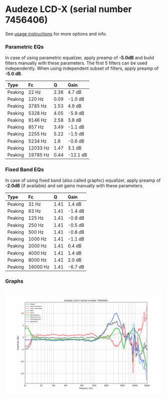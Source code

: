 # Audeze LCD-X (serial number 7456406)
See [usage instructions](https://github.com/jaakkopasanen/AutoEq#usage) for more options and info.

### Parametric EQs
In case of using parametric equalizer, apply preamp of **-5.0dB** and build filters manually
with these parameters. The first 5 filters can be used independently.
When using independent subset of filters, apply preamp of **-5.0 dB**.

| Type    | Fc       |    Q | Gain     |
|:--------|:---------|:-----|:---------|
| Peaking | 22 Hz    | 2.36 | 4.7 dB   |
| Peaking | 120 Hz   | 0.09 | -1.0 dB  |
| Peaking | 3785 Hz  | 1.53 | 4.9 dB   |
| Peaking | 5328 Hz  | 4.05 | -5.9 dB  |
| Peaking | 9146 Hz  | 2.58 | 3.8 dB   |
| Peaking | 857 Hz   | 3.49 | -1.1 dB  |
| Peaking | 2255 Hz  | 5.22 | -1.5 dB  |
| Peaking | 5234 Hz  | 1.6  | -0.6 dB  |
| Peaking | 12033 Hz | 1.47 | 3.1 dB   |
| Peaking | 19785 Hz | 0.44 | -12.1 dB |

### Fixed Band EQs
In case of using fixed band (also called graphic) equalizer, apply preamp of **-2.0dB**
(if available) and set gains manually with these parameters.

| Type    | Fc       |    Q | Gain    |
|:--------|:---------|:-----|:--------|
| Peaking | 31 Hz    | 1.41 | 1.4 dB  |
| Peaking | 63 Hz    | 1.41 | -1.4 dB |
| Peaking | 125 Hz   | 1.41 | -0.8 dB |
| Peaking | 250 Hz   | 1.41 | -0.5 dB |
| Peaking | 500 Hz   | 1.41 | -0.8 dB |
| Peaking | 1000 Hz  | 1.41 | -1.1 dB |
| Peaking | 2000 Hz  | 1.41 | 0.4 dB  |
| Peaking | 4000 Hz  | 1.41 | 1.4 dB  |
| Peaking | 8000 Hz  | 1.41 | 2.0 dB  |
| Peaking | 16000 Hz | 1.41 | -6.7 dB |

### Graphs
![](./Audeze%20LCD-X%20(serial%20number%207456406).png)